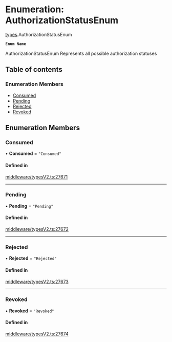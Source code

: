 # Enumeration: AuthorizationStatusEnum

[types](../wiki/types).AuthorizationStatusEnum

**`Enum Name`**

 AuthorizationStatusEnum
 Represents all possible authorization statuses

## Table of contents

### Enumeration Members

- [Consumed](../wiki/types.AuthorizationStatusEnum#consumed)
- [Pending](../wiki/types.AuthorizationStatusEnum#pending)
- [Rejected](../wiki/types.AuthorizationStatusEnum#rejected)
- [Revoked](../wiki/types.AuthorizationStatusEnum#revoked)

## Enumeration Members

### Consumed

• **Consumed** = ``"Consumed"``

#### Defined in

[middleware/typesV2.ts:27671](https://github.com/PolymeshAssociation/polymesh-sdk/blob/07a4c5b0/src/middleware/typesV2.ts#L27671)

___

### Pending

• **Pending** = ``"Pending"``

#### Defined in

[middleware/typesV2.ts:27672](https://github.com/PolymeshAssociation/polymesh-sdk/blob/07a4c5b0/src/middleware/typesV2.ts#L27672)

___

### Rejected

• **Rejected** = ``"Rejected"``

#### Defined in

[middleware/typesV2.ts:27673](https://github.com/PolymeshAssociation/polymesh-sdk/blob/07a4c5b0/src/middleware/typesV2.ts#L27673)

___

### Revoked

• **Revoked** = ``"Revoked"``

#### Defined in

[middleware/typesV2.ts:27674](https://github.com/PolymeshAssociation/polymesh-sdk/blob/07a4c5b0/src/middleware/typesV2.ts#L27674)
